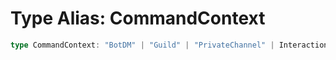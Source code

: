 # Type Alias: CommandContext

```ts
type CommandContext: "BotDM" | "Guild" | "PrivateChannel" | InteractionContextType;
```
